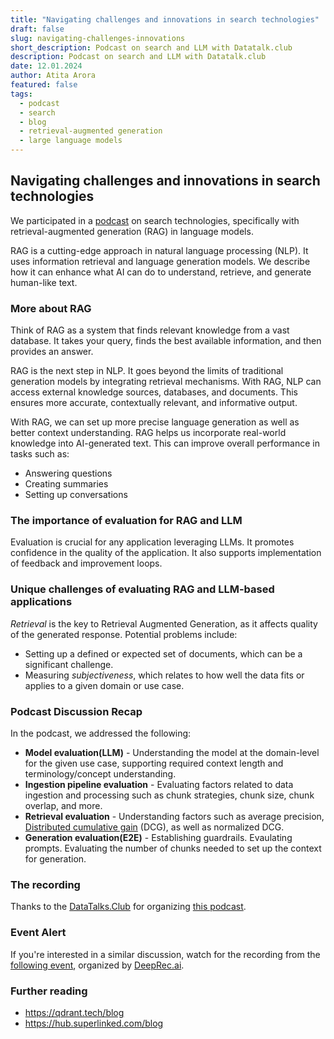 ```yaml
---
title: "Navigating challenges and innovations in search technologies"
draft: false
slug: navigating-challenges-innovations
short_description: Podcast on search and LLM with Datatalk.club
description: Podcast on search and LLM with Datatalk.club
date: 12.01.2024
author: Atita Arora
featured: false
tags:
  - podcast
  - search
  - blog
  - retrieval-augmented generation
  - large language models
---
```


## Navigating challenges and innovations in search technologies

We participated in a [podcast](#podcast-discussion-recap) on search technologies, specifically with retrieval-augmented generation (RAG) in language models.

RAG is a cutting-edge approach in natural language processing (NLP). It uses information retrieval and language generation models. We describe how it can enhance what AI can do to understand, retrieve, and generate human-like text.

### More about RAG

Think of RAG as a system that finds relevant knowledge from a vast database. It takes your query, finds the best available information, and then provides an answer.

RAG is the next step in NLP. It goes beyond the limits of traditional generation models by integrating retrieval mechanisms. With RAG, NLP can access external knowledge sources, databases, and documents. This ensures more accurate, contextually relevant, and informative output.

With RAG, we can set up more precise language generation as well as better context understanding. RAG helps us incorporate real-world knowledge into AI-generated text. This can improve overall performance in tasks such as:

- Answering questions
- Creating summaries
- Setting up conversations

### The importance of evaluation for RAG and LLM

Evaluation is crucial for any application leveraging LLMs. It promotes confidence in the quality of the application. It also supports implementation of feedback and improvement loops.

### Unique challenges of evaluating RAG and LLM-based applications

*Retrieval* is the key to Retrieval Augmented Generation, as it affects quality of the generated response.
Potential problems include:

- Setting up a defined or expected set of documents, which can be a significant challenge.
- Measuring *subjectiveness*, which relates to how well the data fits or applies to a given domain or use case.

### Podcast Discussion Recap

In the podcast, we addressed the following:

- **Model evaluation(LLM)** - Understanding the model at the domain-level for the given use case, supporting required context length and terminology/concept understanding.
- **Ingestion pipeline evaluation** - Evaluating factors related to data ingestion and processing such as chunk strategies, chunk size, chunk overlap, and more.
- **Retrieval evaluation** - Understanding factors such as average precision, [Distributed cumulative gain](https://en.wikipedia.org/wiki/Discounted_cumulative_gain) (DCG), as well as normalized DCG.
- **Generation evaluation(E2E)** - Establishing guardrails. Evaulating prompts. Evaluating the number of chunks needed to set up the context for generation.

### The recording

Thanks to the [DataTalks.Club](https://datatalks.club) for organizing [this podcast](https://www.youtube.com/watch?v=_fbe1QyJ1PY).

### Event Alert
If you're interested in a similar discussion, watch for the recording from the [following event](https://www.eventbrite.co.uk/e/the-evolution-of-genai-exploring-practical-applications-tickets-778359172237?aff=oddtdtcreator), organized by [DeepRec.ai](https://deeprec.ai).

### Further reading
- https://qdrant.tech/blog
- https://hub.superlinked.com/blog